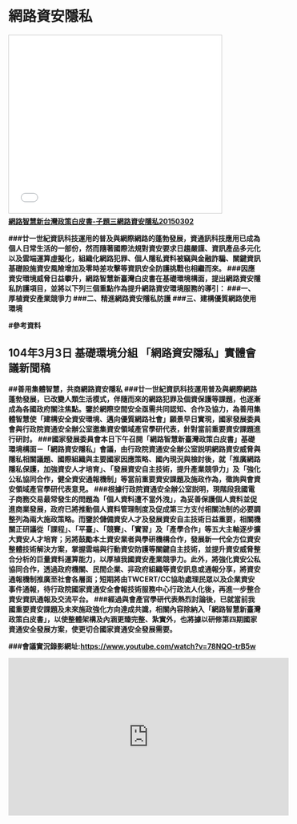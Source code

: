 # 網路資安隱私
<iframe src="//www.slideshare.net/slideshow/embed_code/45296826" width="425" height="355" frameborder="0" marginwidth="0" marginheight="0" scrolling="no" style="border:1px solid #CCC; border-width:1px; margin-bottom:5px; max-width: 100%;" allowfullscreen> </iframe> <div style="margin-bottom:5px"> <strong> <a href="//www.slideshare.net/ssusera05b0b/0301v3" title="0301網路智慧新台灣政策白皮書子題三v3" target="_blank">網路智慧新台灣政策白皮書-子題三網路資安隱私20150302</a> </div>

###廿一世紀資訊科技運用的普及與網際網路的蓬勃發展，資通訊科技應用已成為個人日常生活的一部份，然而隨著國際法規對資安要求日趨嚴謹、資訊產品多元化以及雲端運算虛擬化，組織化網路犯罪、個人隱私資料被竊與金融詐騙、關鍵資訊基礎設施資安風險增加及零時差攻擊等資訊安全防護挑戰也相繼而來。
###因應資安環境威脅日益攀升，網路智慧新臺灣白皮書在基礎環境構面，提出網路資安隱私防護項目，並將以下列三個重點作為提升網路資安環境服務的導引：
###一、厚植資安產業競爭力
###二、精進網路資安隱私防護
###三、建構優質網路使用環境

#參考資料
## 104年3月3日 基礎環境分組 「網路資安隱私」實體會議新聞稿
##善用集體智慧，共商網路資安隱私
###廿一世紀資訊科技運用普及與網際網路蓬勃發展，已改變人類生活模式，伴隨而來的網路犯罪及個資保護等課題，也逐漸成為各國政府關注焦點。鑒於網際空間安全亟需共同認知、合作及協力，為善用集體智慧使「建構安全資安環境、邁向優質網路社會」願景早日實現，國家發展委員會與行政院資通安全辦公室邀集資安領域產官學研代表，針對當前重要資安課題進行研討。
###國家發展委員會本日下午召開「網路智慧新臺灣政策白皮書」基礎環境構面－「網路資安隱私」會議，由行政院資通安全辦公室説明網路資安威脅與隱私相關議題、國際組織與主要國家因應策略、國內現況與檢討後，就「推廣網路隱私保護，加強資安人才培育」、「發展資安自主技術，提升產業競爭力」及「強化公私協同合作，健全資安通報機制」等當前重要資安課題及施政作為，徵詢與會資安領域產官學研代表意見。
###根據行政院資通安全辦公室説明，現階段我國電子商務交易最常發生的問題為「個人資料遭不當外洩」，為妥善保護個人資料並促進商業發展，政府已將推動個人資料管理制度及促成第三方支付相關法制的必要調整列為兩大施政策略。而鑒於儲備資安人才及發展資安自主技術日益重要，相關機關正研議從「課程」、「平臺」、「競賽」、「實習」及「產學合作」等五大主軸逐步擴大資安人才培育；另將鼓勵本土資安業者與學研機構合作，發展新一代全方位資安整體技術解決方案，掌握雲端與行動資安防護等關鍵自主技術，並提升資安威脅整合分析的巨量資料運算能力，以厚植我國資安產業競爭力。此外，將強化資安公私協同合作，透過政府機關、民間企業、非政府組織等資安訊息或通報分享，將資安通報機制推廣至社會各層面；短期將由TWCERT/CC協助處理民眾以及企業資安事件通報，待行政院國家資通安全會報技術服務中心行政法人化後，再進一步整合資安資訊通報及交流平台。
###經過與會產官學研代表熱烈討論後，已就當前我國重要資安課題及未來施政強化方向達成共識，相關內容除納入「網路智慧新臺灣政策白皮書」，以使整體架構及內涵更臻完整、紮實外，也將據以研修第四期國家資通安全發展方案，使更切合國家資通安全發展需要。

###會議實況錄影網址:https://www.youtube.com/watch?v=78NQO-trB5w
<iframe width="560" height="315" src=" https://www.youtube.com/watch?v=78NQO-trB5w" frameborder="0" allowfullscreen></iframe>
